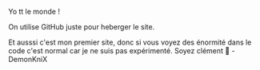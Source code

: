 Yo tt le monde !

On utilise GitHub juste pour heberger le site.

Et ausssi c'est mon premier site, donc si vous voyez des énormité dans le code c'est normal car je ne suis pas expérimenté. Soyez clément 🤫
-DemonKniX
